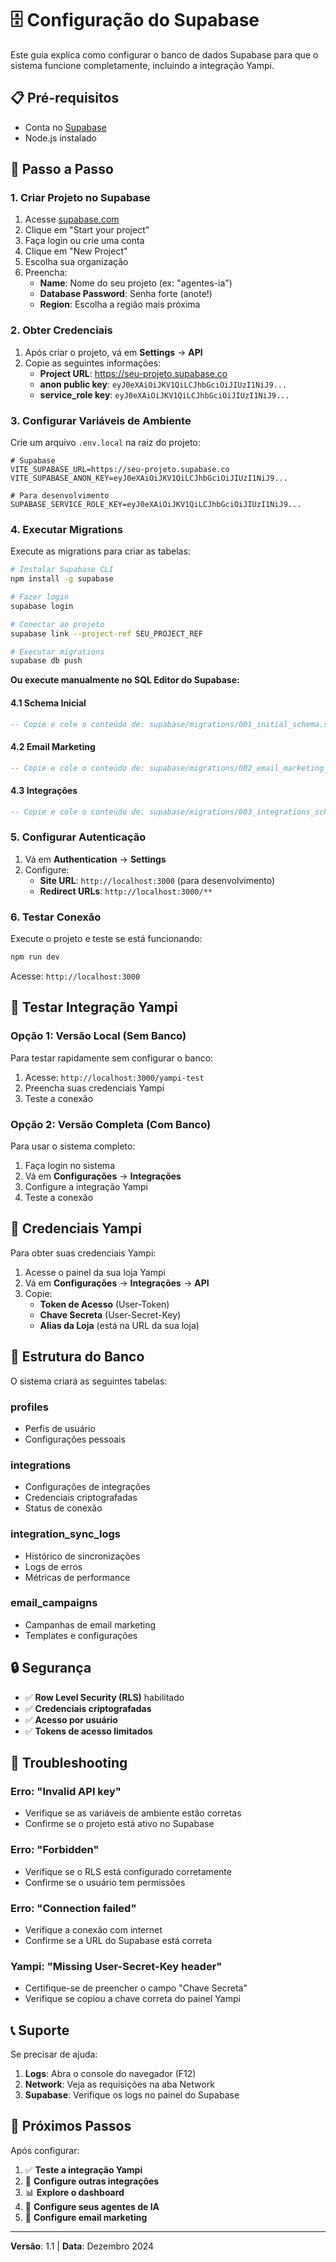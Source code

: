 # 🗄️ Configuração do Supabase

Este guia explica como configurar o banco de dados Supabase para que o sistema funcione completamente, incluindo a integração Yampi.

## 📋 **Pré-requisitos**

- Conta no [Supabase](https://supabase.com)
- Node.js instalado

## 🚀 **Passo a Passo**

### 1. **Criar Projeto no Supabase**

1. Acesse [supabase.com](https://supabase.com)
2. Clique em "Start your project"
3. Faça login ou crie uma conta
4. Clique em "New Project"
5. Escolha sua organização
6. Preencha:
   - **Name**: Nome do seu projeto (ex: "agentes-ia")
   - **Database Password**: Senha forte (anote!)
   - **Region**: Escolha a região mais próxima

### 2. **Obter Credenciais**

1. Após criar o projeto, vá em **Settings** → **API**
2. Copie as seguintes informações:
   - **Project URL**: https://seu-projeto.supabase.co
   - **anon public key**: `eyJ0eXAiOiJKV1QiLCJhbGciOiJIUzI1NiJ9...`
   - **service_role key**: `eyJ0eXAiOiJKV1QiLCJhbGciOiJIUzI1NiJ9...`

### 3. **Configurar Variáveis de Ambiente**

Crie um arquivo `.env.local` na raiz do projeto:

```env
# Supabase
VITE_SUPABASE_URL=https://seu-projeto.supabase.co
VITE_SUPABASE_ANON_KEY=eyJ0eXAiOiJKV1QiLCJhbGciOiJIUzI1NiJ9...

# Para desenvolvimento
SUPABASE_SERVICE_ROLE_KEY=eyJ0eXAiOiJKV1QiLCJhbGciOiJIUzI1NiJ9...
```

### 4. **Executar Migrations**

Execute as migrations para criar as tabelas:

```bash
# Instalar Supabase CLI
npm install -g supabase

# Fazer login
supabase login

# Conectar ao projeto
supabase link --project-ref SEU_PROJECT_REF

# Executar migrations
supabase db push
```

**Ou execute manualmente no SQL Editor do Supabase:**

#### 4.1 **Schema Inicial**
```sql
-- Copie e cole o conteúdo de: supabase/migrations/001_initial_schema.sql
```

#### 4.2 **Email Marketing**
```sql
-- Copie e cole o conteúdo de: supabase/migrations/002_email_marketing_schema.sql
```

#### 4.3 **Integrações**
```sql
-- Copie e cole o conteúdo de: supabase/migrations/003_integrations_schema.sql
```

### 5. **Configurar Autenticação**

1. Vá em **Authentication** → **Settings**
2. Configure:
   - **Site URL**: `http://localhost:3000` (para desenvolvimento)
   - **Redirect URLs**: `http://localhost:3000/**`

### 6. **Testar Conexão**

Execute o projeto e teste se está funcionando:

```bash
npm run dev
```

Acesse: `http://localhost:3000`

## 🛒 **Testar Integração Yampi**

### Opção 1: **Versão Local (Sem Banco)**
Para testar rapidamente sem configurar o banco:

1. Acesse: `http://localhost:3000/yampi-test`
2. Preencha suas credenciais Yampi
3. Teste a conexão

### Opção 2: **Versão Completa (Com Banco)**
Para usar o sistema completo:

1. Faça login no sistema
2. Vá em **Configurações** → **Integrações**
3. Configure a integração Yampi
4. Teste a conexão

## 🔑 **Credenciais Yampi**

Para obter suas credenciais Yampi:

1. Acesse o painel da sua loja Yampi
2. Vá em **Configurações** → **Integrações** → **API**
3. Copie:
   - **Token de Acesso** (User-Token)
   - **Chave Secreta** (User-Secret-Key)
   - **Alias da Loja** (está na URL da sua loja)

## 📂 **Estrutura do Banco**

O sistema criará as seguintes tabelas:

### **profiles**
- Perfis de usuário
- Configurações pessoais

### **integrations**
- Configurações de integrações
- Credenciais criptografadas
- Status de conexão

### **integration_sync_logs**
- Histórico de sincronizações
- Logs de erros
- Métricas de performance

### **email_campaigns**
- Campanhas de email marketing
- Templates e configurações

## 🔒 **Segurança**

- ✅ **Row Level Security (RLS)** habilitado
- ✅ **Credenciais criptografadas**
- ✅ **Acesso por usuário**
- ✅ **Tokens de acesso limitados**

## 🐛 **Troubleshooting**

### Erro: "Invalid API key"
- Verifique se as variáveis de ambiente estão corretas
- Confirme se o projeto está ativo no Supabase

### Erro: "Forbidden"
- Verifique se o RLS está configurado corretamente
- Confirme se o usuário tem permissões

### Erro: "Connection failed"
- Verifique a conexão com internet
- Confirme se a URL do Supabase está correta

### Yampi: "Missing User-Secret-Key header"
- Certifique-se de preencher o campo "Chave Secreta"
- Verifique se copiou a chave correta do painel Yampi

## 📞 **Suporte**

Se precisar de ajuda:

1. **Logs**: Abra o console do navegador (F12)
2. **Network**: Veja as requisições na aba Network
3. **Supabase**: Verifique os logs no painel do Supabase

## 🚀 **Próximos Passos**

Após configurar:

1. ✅ **Teste a integração Yampi**
2. 🔄 **Configure outras integrações**
3. 📊 **Explore o dashboard**
4. 🤖 **Configure seus agentes de IA**
5. 📧 **Configure email marketing**

---

**Versão**: 1.1 | **Data**: Dezembro 2024 